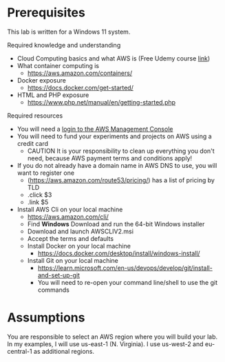 # Prerequisites
This lab is written for a Windows 11 system.

Required knowledge and understanding
- Cloud Computing basics and what AWS is (Free Udemy course [link](https://www.udemy.com/course/introduction-to-aws-cloud-computing/))
- What container computing is
  - https://aws.amazon.com/containers/
- Docker exposure
  - https://docs.docker.com/get-started/
- HTML and PHP exposure
  - https://www.php.net/manual/en/getting-started.php

Required resources
- You will need a [login to the AWS Management Console](https://console.aws.amazon.com)
- You will need to fund your experiments and projects on AWS using a credit card
  - CAUTION It is your responsibility to clean up everything you don't need, because AWS payment terms and conditions apply!
- If you do not already have a domain name in AWS DNS to use, you will want to register one
    - (https://aws.amazon.com/route53/pricing/) has a list of pricing by TLD
    - .click $3
    - .link $5
 - Install AWS Cli on your local machine
     - https://aws.amazon.com/cli/
     - Find **Windows** Download and run the 64-bit Windows installer
     - Download and launch AWSCLIV2.msi
     - Accept the terms and defaults
   - Install Docker on your local machine
       - https://docs.docker.com/desktop/install/windows-install/
   - Install Git on your local machine
       - https://learn.microsoft.com/en-us/devops/develop/git/install-and-set-up-git
       - You will need to re-open your command line/shell to use the git commands
# Assumptions
You are responsible to select an AWS region where you will build your lab. In my examples, I will use us-east-1 (N. Virginia). I use us-west-2 and eu-central-1 as additional regions.
